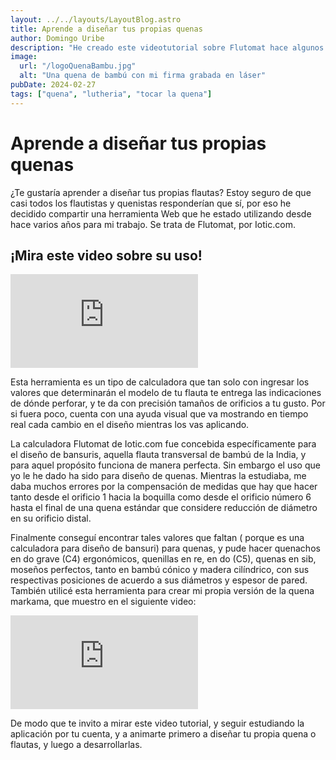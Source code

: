 ```yaml
---
layout: ../../layouts/LayoutBlog.astro
title: Aprende a diseñar tus propias quenas
author: Domingo Uribe
description: "He creado este videotutorial sobre Flutomat hace algunos años. Se trata de una calculadora Web para diseño de flautas"
image:
  url: "/logoQuenaBambu.jpg"
  alt: "Una quena de bambú con mi firma grabada en láser"
pubDate: 2024-02-27
tags: ["quena", "lutheria", "tocar la quena"]
---
```


# Aprende a diseñar tus propias quenas

¿Te gustaría aprender a diseñar tus propias flautas? Estoy seguro de que casi todos los flautistas y quenistas responderían que sí, por eso he decidido compartir una herramienta Web que he estado utilizando desde hace varios años para mi trabajo. Se trata de Flutomat, por Iotic.com.

## ¡Mira este video sobre su uso!

<iframe src="https://www.youtube.com/embed/ZRd1J4rSzu8?si=OS3cbMasUpyKmx6q" title="YouTube video player" frameborder="0" allow="accelerometer; autoplay; clipboard-write; encrypted-media; gyroscope; picture-in-picture; web-share" allowfullscreen></iframe>

Esta herramienta es un tipo de calculadora que tan solo con ingresar los valores que determinarán el modelo de tu flauta te entrega las indicaciones de dónde perforar, y te da con precisión tamaños de orificios a tu gusto. Por si fuera poco, cuenta con una ayuda visual que va mostrando en tiempo real cada cambio en el diseño mientras los vas aplicando.

La calculadora Flutomat de Iotic.com fue concebida específicamente para el diseño de bansuris, aquella flauta transversal de bambú de la India, y para aquel propósito funciona de manera perfecta. Sin embargo el uso que yo le he dado ha sido para diseño de quenas. Mientras la estudiaba, me daba muchos errores por la compensación de medidas que hay que hacer tanto desde el orificio 1 hacia la boquilla como desde el orificio número 6 hasta el final de una quena estándar que considere reducción de diámetro en su orificio distal.

Finalmente conseguí encontrar tales valores que faltan ( porque es una calculadora para diseño de bansuri) para quenas, y pude hacer quenachos en do grave (C4) ergonómicos, quenillas en re, en do (C5), quenas en sib, moseños perfectos, tanto en bambú cónico y madera cilíndrico, con sus respectivas posiciones de acuerdo a sus diámetros y espesor de pared. También utilicé esta herramienta para crear mi propia versión de la quena markama, que muestro en el siguiente video:

<iframe src="https://www.youtube.com/embed/1YpUqRXe5w4?si=C3BOB91HGuZQOMPg" title="YouTube video player" frameborder="0" allow="accelerometer; autoplay; clipboard-write; encrypted-media; gyroscope; picture-in-picture; web-share" allowfullscreen></iframe>

De modo que te invito a mirar este video tutorial, y seguir estudiando la aplicación por tu cuenta, y a animarte primero a diseñar tu propia quena o flautas, y luego a desarrollarlas.
